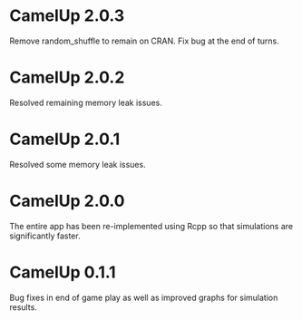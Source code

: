 # CamelUp 2.0.3
Remove random_shuffle to remain on CRAN. Fix bug at the end of turns.

# CamelUp 2.0.2
Resolved remaining memory leak issues.

# CamelUp 2.0.1
Resolved some memory leak issues.

# CamelUp 2.0.0
The entire app has been re-implemented using Rcpp so that simulations are significantly faster.

# CamelUp 0.1.1
Bug fixes in end of game play as well as improved graphs for simulation results.
